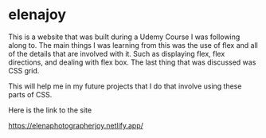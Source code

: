 # elenajoy

This is a website that was built during a Udemy Course I was following along to. The main things I was learning from this was the use of flex and all of the details
that are involved with it. Such as displaying flex, flex directions, and dealing with flex box. The last thing that was discussed was CSS grid.

This will help me in my future projects that I do that involve using these parts of CSS.

Here is the link to the site

https://elenaphotographerjoy.netlify.app/
